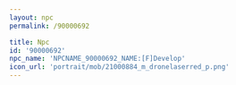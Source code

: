 ```yaml
---
layout: npc
permalink: /90000692

title: Npc
id: '90000692'
npc_name: 'NPCNAME_90000692_NAME:[F]Develop'
icon_url: 'portrait/mob/21000884_m_dronelaserred_p.png'
---
```

